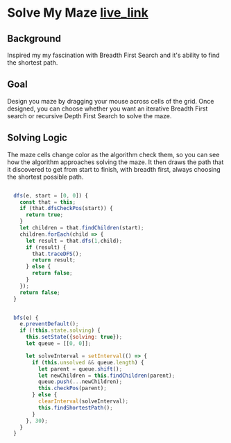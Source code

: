 # Solve My Maze [live_link]
[live_link]: https://brentluna.github.io/maze_solver/

## Background

Inspired my my fascination with Breadth First Search and it's ability to find the shortest path.


## Goal

Design you maze by dragging your mouse across cells of the grid. Once designed, you can choose whether you want an iterative Breadth First search or recursive Depth First Search to solve the maze.

## Solving Logic

The maze cells change color as the algorithm check them, so you can see how the algorithm approaches solving the maze. It then draws the path that it discovered to get from start to finish, with breadth first, always choosing the shortest possible path.


```javascript

  dfs(e, start = [0, 0]) {
    const that = this;
    if (that.dfsCheckPos(start)) {
      return true;
    }
    let children = that.findChildren(start);
    children.forEach(child => {
      let result = that.dfs(1,child);
      if (result) {
        that.traceDFS();
        return result;
      } else {
        return false;
      }
    });
    return false;
  }


  bfs(e) {
    e.preventDefault();
    if (!this.state.solving) {
      this.setState({solving: true});
      let queue = [[0, 0]];

      let solveInterval = setInterval(() => {
        if (this.unsolved && queue.length) {
          let parent = queue.shift();
          let newChildren = this.findChildren(parent);
          queue.push(...newChildren);
          this.checkPos(parent);
        } else {
          clearInterval(solveInterval);
          this.findShortestPath();
        }
      }, 30);
    }
  }

```
